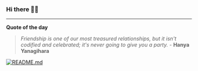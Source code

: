 ### Hi there 👋🏻


---

**Quote of the day**

> *Friendship is one of our most treasured relationships, but it isn't codified and celebrated; it's never going to give you a party.* - **Hanya Yanagihara** 

[![README.md](https://github.com/marcolovazzano/marcolovazzano/actions/workflows/readme.yml/badge.svg?branch=main)](https://github.com/marcolovazzano/marcolovazzano/actions/workflows/readme.yml)
